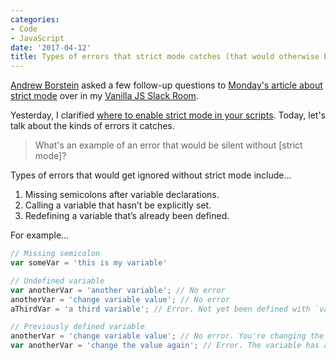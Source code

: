 ```yaml
---
categories:
- Code
- JavaScript
date: '2017-04-12'
title: Types of errors that strict mode catches (that would otherwise be ignored)
---
```


[Andrew Borstein](http://andrewborstein.com) asked a few follow-up questions to [Monday's article about strict mode](https://gomakethings.com/javascript-strict-mode-and-why-you-should-always-use-it/) over in my [Vanilla JS Slack Room](https://gomakethings.com/vanilla-js-guidebook/).

Yesterday, I clarified [where to enable strict mode in your scripts](https://gomakethings.com/where-to-activate-strict-mode-in-your-scripts/). Today, let's talk about the kinds of errors it catches.

> What's an example of an error that would be silent without [strict mode]?

Types of errors that would get ignored without strict mode include...

1. Missing semicolons after variable declarations.
2. Calling a variable that hasn’t be explicitly set.
3. Redefining a variable that’s already been defined.

For example...

```javascript
// Missing semicolon
var someVar = 'this is my variable'

// Undefined variable
var anotherVar = 'another variable'; // No error
anotherVar = 'change variable value'; // No error
aThirdVar = 'a third variable'; // Error. Not yet been defined with `var`

// Previously defined variable
anotherVar = 'change variable value'; // No error. You're changing the value of a previously set variable
var anotherVar = 'change the value again'; // Error. The variable has already been set, so you should leave off the `var`, which implies it's a new variable
```